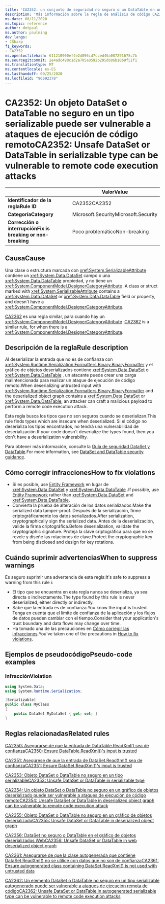 ```yaml
---
title: 'CA2352: un conjunto de seguridad no seguro o un DataTable en un tipo serializable pueden ser vulnerables a ataques de ejecución remota de código (análisis de código)'
description: 'Más información sobre la regla de análisis de código CA2352: un conjunto de información no seguro o un DataTable en un tipo serializable pueden ser vulnerables a ataques de ejecución remota de código'
ms.date: 08/11/2020
ms.topic: reference
author: dotpaul
ms.author: paulming
dev_langs:
- CSharp
f1_keywords:
- CA2352
ms.openlocfilehash: 611210900ef4e2d896cd7cced46a087291678c7b
ms.sourcegitcommit: 2e4adc490c1d2a705a0592b295d606b10b9f51f1
ms.translationtype: MT
ms.contentlocale: es-ES
ms.lasthandoff: 09/25/2020
ms.locfileid: "96592378"
---
```

# <a name="ca2352-unsafe-dataset-or-datatable-in-serializable-type-can-be-vulnerable-to-remote-code-execution-attacks"></a><span data-ttu-id="fe09b-103">CA2352: Un objeto DataSet o DataTable no seguro en un tipo serializable puede ser vulnerable a ataques de ejecución de código remoto</span><span class="sxs-lookup"><span data-stu-id="fe09b-103">CA2352: Unsafe DataSet or DataTable in serializable type can be vulnerable to remote code execution attacks</span></span>

| | <span data-ttu-id="fe09b-104">Valor</span><span class="sxs-lookup"><span data-stu-id="fe09b-104">Value</span></span> |
|-|-|
| <span data-ttu-id="fe09b-105">**Identificador de la regla**</span><span class="sxs-lookup"><span data-stu-id="fe09b-105">**Rule ID**</span></span> |<span data-ttu-id="fe09b-106">CA2352</span><span class="sxs-lookup"><span data-stu-id="fe09b-106">CA2352</span></span>|
| <span data-ttu-id="fe09b-107">**Categoría**</span><span class="sxs-lookup"><span data-stu-id="fe09b-107">**Category**</span></span> |<span data-ttu-id="fe09b-108">Microsoft.Security</span><span class="sxs-lookup"><span data-stu-id="fe09b-108">Microsoft.Security</span></span>|
| <span data-ttu-id="fe09b-109">**Corrección o interrupción**</span><span class="sxs-lookup"><span data-stu-id="fe09b-109">**Fix is breaking or non-breaking**</span></span> |<span data-ttu-id="fe09b-110">Poco problemático</span><span class="sxs-lookup"><span data-stu-id="fe09b-110">Non-breaking</span></span>|

## <a name="cause"></a><span data-ttu-id="fe09b-111">Causa</span><span class="sxs-lookup"><span data-stu-id="fe09b-111">Cause</span></span>

<span data-ttu-id="fe09b-112">Una clase o estructura marcada con <xref:System.SerializableAttribute> contiene un <xref:System.Data.DataSet> campo o una <xref:System.Data.DataTable> propiedad, y no tiene un <xref:System.ComponentModel.DesignerCategoryAttribute> .</span><span class="sxs-lookup"><span data-stu-id="fe09b-112">A class or struct marked with <xref:System.SerializableAttribute> contains a <xref:System.Data.DataSet> or <xref:System.Data.DataTable> field or property, and doesn't have a <xref:System.ComponentModel.DesignerCategoryAttribute>.</span></span>

<span data-ttu-id="fe09b-113">[CA2362](ca2362.md) es una regla similar, para cuando hay un <xref:System.ComponentModel.DesignerCategoryAttribute> .</span><span class="sxs-lookup"><span data-stu-id="fe09b-113">[CA2362](ca2362.md) is a similar rule, for when there is a <xref:System.ComponentModel.DesignerCategoryAttribute>.</span></span>

## <a name="rule-description"></a><span data-ttu-id="fe09b-114">Descripción de la regla</span><span class="sxs-lookup"><span data-stu-id="fe09b-114">Rule description</span></span>

<span data-ttu-id="fe09b-115">Al deserializar la entrada que no es de confianza con <xref:System.Runtime.Serialization.Formatters.Binary.BinaryFormatter> y el gráfico de objetos deserializados contiene <xref:System.Data.DataSet> o <xref:System.Data.DataTable> , un atacante puede crear una carga malintencionada para realizar un ataque de ejecución de código remoto.</span><span class="sxs-lookup"><span data-stu-id="fe09b-115">When deserializing untrusted input with <xref:System.Runtime.Serialization.Formatters.Binary.BinaryFormatter> and the deserialized object graph contains a <xref:System.Data.DataSet> or <xref:System.Data.DataTable>, an attacker can craft a malicious payload to perform a remote code execution attack.</span></span>

<span data-ttu-id="fe09b-116">Esta regla busca los tipos que no son seguros cuando se deserializan.</span><span class="sxs-lookup"><span data-stu-id="fe09b-116">This rule finds types which are insecure when deserialized.</span></span> <span data-ttu-id="fe09b-117">Si el código no deserializa los tipos encontrados, no tendrá una vulnerabilidad de deserialización.</span><span class="sxs-lookup"><span data-stu-id="fe09b-117">If your code doesn't deserialize the types found, then you don't have a deserialization vulnerability.</span></span>

<span data-ttu-id="fe09b-118">Para obtener más información, consulte la [Guía de seguridad DataSet y DataTable](https://go.microsoft.com/fwlink/?linkid=2132227).</span><span class="sxs-lookup"><span data-stu-id="fe09b-118">For more information, see [DataSet and DataTable security guidance](https://go.microsoft.com/fwlink/?linkid=2132227).</span></span>

## <a name="how-to-fix-violations"></a><span data-ttu-id="fe09b-119">Cómo corregir infracciones</span><span class="sxs-lookup"><span data-stu-id="fe09b-119">How to fix violations</span></span>

- <span data-ttu-id="fe09b-120">Si es posible, use [Entity Framework](/ef/) en lugar de <xref:System.Data.DataSet> y <xref:System.Data.DataTable> .</span><span class="sxs-lookup"><span data-stu-id="fe09b-120">If possible, use [Entity Framework](/ef/) rather than <xref:System.Data.DataSet> and <xref:System.Data.DataTable>.</span></span>
- <span data-ttu-id="fe09b-121">Convierta la prueba de alteración de los datos serializados.</span><span class="sxs-lookup"><span data-stu-id="fe09b-121">Make the serialized data tamper-proof.</span></span> <span data-ttu-id="fe09b-122">Después de la serialización, firme criptográficamente los datos serializados.</span><span class="sxs-lookup"><span data-stu-id="fe09b-122">After serialization, cryptographically sign the serialized data.</span></span> <span data-ttu-id="fe09b-123">Antes de la deserialización, valide la firma criptográfica.</span><span class="sxs-lookup"><span data-stu-id="fe09b-123">Before deserialization, validate the cryptographic signature.</span></span> <span data-ttu-id="fe09b-124">Proteja la clave criptográfica para que no se revele y diseñe las rotaciones de clave.</span><span class="sxs-lookup"><span data-stu-id="fe09b-124">Protect the cryptographic key from being disclosed and design for key rotations.</span></span>

## <a name="when-to-suppress-warnings"></a><span data-ttu-id="fe09b-125">Cuándo suprimir advertencias</span><span class="sxs-lookup"><span data-stu-id="fe09b-125">When to suppress warnings</span></span>

<span data-ttu-id="fe09b-126">Es seguro suprimir una advertencia de esta regla:</span><span class="sxs-lookup"><span data-stu-id="fe09b-126">It's safe to suppress a warning from this rule i:</span></span>

- <span data-ttu-id="fe09b-127">El tipo que se encuentra en esta regla nunca se deserializa, ya sea directa o indirectamente.</span><span class="sxs-lookup"><span data-stu-id="fe09b-127">The type found by this rule is never deserialized, either directly or indirectly.</span></span>
- <span data-ttu-id="fe09b-128">Sabe que la entrada es de confianza.</span><span class="sxs-lookup"><span data-stu-id="fe09b-128">You know the input is trusted.</span></span> <span data-ttu-id="fe09b-129">Tenga en cuenta que el límite de confianza de la aplicación y los flujos de datos pueden cambiar con el tiempo.</span><span class="sxs-lookup"><span data-stu-id="fe09b-129">Consider that your application's trust boundary and data flows may change over time.</span></span>
- <span data-ttu-id="fe09b-130">Ha tomado una de las precauciones en [Cómo corregir las infracciones](#how-to-fix-violations).</span><span class="sxs-lookup"><span data-stu-id="fe09b-130">You've taken one of the precautions in [How to fix violations](#how-to-fix-violations).</span></span>

## <a name="pseudo-code-examples"></a><span data-ttu-id="fe09b-131">Ejemplos de pseudocódigo</span><span class="sxs-lookup"><span data-stu-id="fe09b-131">Pseudo-code examples</span></span>

### <a name="violation"></a><span data-ttu-id="fe09b-132">Infracción</span><span class="sxs-lookup"><span data-stu-id="fe09b-132">Violation</span></span>

```csharp
using System.Data;
using System.Runtime.Serialization;

[Serializable]
public class MyClass
{
    public DataSet MyDataSet { get; set; }
}
```

## <a name="related-rules"></a><span data-ttu-id="fe09b-133">Reglas relacionadas</span><span class="sxs-lookup"><span data-stu-id="fe09b-133">Related rules</span></span>

[<span data-ttu-id="fe09b-134">CA2350: Asegurarse de que la entrada de DataTable.ReadXml() sea de confianza</span><span class="sxs-lookup"><span data-stu-id="fe09b-134">CA2350: Ensure DataTable.ReadXml()'s input is trusted</span></span>](ca2350.md)

[<span data-ttu-id="fe09b-135">CA2351: Asegúrese de que la entrada de DataSet.ReadXml() sea de confianza</span><span class="sxs-lookup"><span data-stu-id="fe09b-135">CA2351: Ensure DataSet.ReadXml()'s input is trusted</span></span>](ca2351.md)

[<span data-ttu-id="fe09b-136">CA2353: Objeto DataSet o DataTable no seguro en un tipo serializable</span><span class="sxs-lookup"><span data-stu-id="fe09b-136">CA2353: Unsafe DataSet or DataTable in serializable type</span></span>](ca2353.md)

[<span data-ttu-id="fe09b-137">CA2354: Un objeto DataSet o DataTable no seguro en un gráfico de objetos deserializado puede ser vulnerable a ataques de ejecución de código remoto</span><span class="sxs-lookup"><span data-stu-id="fe09b-137">CA2354: Unsafe DataSet or DataTable in deserialized object graph can be vulnerable to remote code execution attack</span></span>](ca2354.md)

[<span data-ttu-id="fe09b-138">CA2355: Objeto DataSet o DataTable no seguro en un gráfico de objetos deserializado</span><span class="sxs-lookup"><span data-stu-id="fe09b-138">CA2355: Unsafe DataSet or DataTable in deserialized object graph</span></span>](ca2355.md)

[<span data-ttu-id="fe09b-139">CA2356: DataSet no seguro o DataTable en el gráfico de objetos deserializados Web</span><span class="sxs-lookup"><span data-stu-id="fe09b-139">CA2356: Unsafe DataSet or DataTable in web deserialized object graph</span></span>](ca2356.md)

[<span data-ttu-id="fe09b-140">CA2361: Asegurarse de que la clase autogenerada que contiene DataSet.ReadXml() no se utilice con datos que no son de confianza</span><span class="sxs-lookup"><span data-stu-id="fe09b-140">CA2361: Ensure autogenerated class containing DataSet.ReadXml() is not used with untrusted data</span></span>](ca2361.md)

[<span data-ttu-id="fe09b-141">CA2362: Un elemento DataSet o DataTable no seguro en un tipo serializable autogenerado puede ser vulnerable a ataques de ejecución remota de código</span><span class="sxs-lookup"><span data-stu-id="fe09b-141">CA2362: Unsafe DataSet or DataTable in autogenerated serializable type can be vulnerable to remote code execution attacks</span></span>](ca2362.md)
